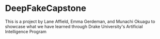 # DeepFakeCapstone
This is a project by Lane Affield, Emma Gerdeman, and Munachi Okuagu to showcase what we have learned through Drake University's Artificial Intelligence Program
